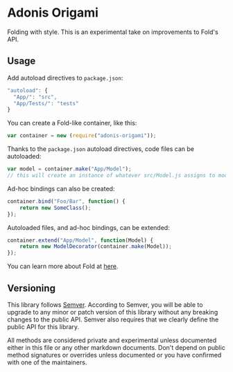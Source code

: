 # Adonis Origami

Folding with style. This is an experimental take on improvements to Fold's API.

## Usage

Add autoload directives to `package.json`:

```js
"autoload": {
  "App/": "src",
  "App/Tests/": "tests"
}
```

You can create a Fold-like container, like this:

```js
var container = new (require("adonis-origami"));
```

Thanks to the `package.json` autoload directives, code files can be autoloaded:

```js
var model = container.make("App/Model");
// this will create an instance of whatever src/Model.js assigns to module.exports
```

Ad-hoc bindings can also be created:

```js
container.bind("Foo/Bar", function() {
    return new SomeClass();
});
```

Autoloaded files, and ad-hoc bindings, can be extended:

```js
container.extend("App/Model", function(Model) {
    return new ModelDecorator(container.make(Model));
});
```

You can learn more about Fold at [here](https://medium.com/p/effortless-javascript-modules-f6c1059d11d4).

## Versioning

This library follows [Semver](http://semver.org). According to Semver, you will be able to upgrade to any minor or patch version of this library without any breaking changes to the public API. Semver also requires that we clearly define the public API for this library.

All methods are considered private and experimental unless documented either in this file or any other markdown documents. Don't depend on public method signatures or overrides unless documented or you have confirmed with one of the maintainers.
